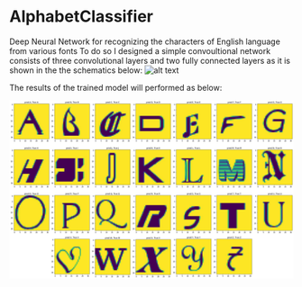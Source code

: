 # AlphabetClassifier
Deep Neural Network for recognizing the characters of English language from various fonts
To do so I designed a simple convoultional network consists of three convolutional layers and two fully connected layers as it is shown in the the schematics below:
![alt text](https://github.com/arghadimi/AlphabetClassifier/blob/main/model_Shematics.png?raw=true)

The results of the trained model will performed as below:

![alt text](https://github.com/arghadimi/AlphabetClassifier/blob/main/sample.png?raw=true)
